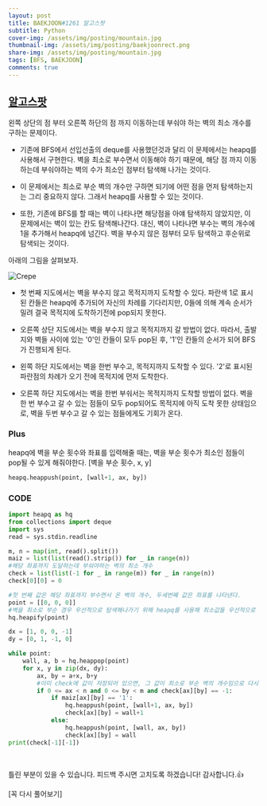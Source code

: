 ```yaml
---
layout: post
title: BAEKJOON#1261 알고스팟
subtitle: Python
cover-img: /assets/img/posting/mountain.jpg
thumbnail-img: /assets/img/posting/baekjoonrect.png
share-img: /assets/img/posting/mountain.jpg
tags: [BFS, BAEKJOON]
comments: true
---
```


## [알고스팟](https://www.acmicpc.net/problem/1261)

왼쪽 상단의 점 부터 오른쪽 하단의 점 까지 이동하는데 부숴야 하는 벽의 최소 개수를 구하는 문제이다.

- 기존에 BFS에서 선입선출의 deque를 사용했던것과 달리 이 문제에서는 heapq를 사용해서 구현한다. 벽을 최소로 부수면서 이동해야 하기 때문에, 해당 점 까지 이동하는데 부숴야하는 벽의 수가 최소인 점부터 탐색해 나가는 것이다.

- 이 문제에서는 최소로 부순 벽의 개수만 구하면 되기에 어떤 점을 먼저 탐색하는지는 그리 중요하지 않다. 그래서 heapq를 사용할 수 있는 것이다.

- 또한, 기존에 BFS를 할 때는 벽이 나타나면 해당점을 아얘 탐색하지 않았지만, 이 문제에서는 벽이 있는 칸도 탐색해나간다. 대신, 벽이 나타나면 부수는 벽의 개수에 1을 추가해서 heapq에 넘긴다. 벽을 부수지 않은 점부터 모두 탐색하고 후순위로 탐색되는 것이다.

아래의 그림을 살펴보자.

![Crepe](https://i.imgur.com/reS1SlJ.jpg)

- 첫 번째 지도에서는 벽을 부수지 않고 목적지까지 도착할 수 있다. 파란색 1로 표시된 칸들은 heapq에 추가되어 자신의 차례를 기다리지만, 0들에 의해 계속 순서가 밀려 결국 목적지에 도착하기전에 pop되지 못한다.

- 오른쪽 상단 지도에서는 벽을 부수지 않고 목적지까지 갈 방법이 없다. 따라서, 출발지와 벽들 사이에 있는 '0'인 칸들이 모두 pop된 후, '1'인 칸들의 순서가 되어 BFS가 진행되게 된다.

- 왼쪽 하단 지도에서는 벽을 한번 부수고, 목적지까지 도착할 수 있다. '2'로 표시된 파란점의 차례가 오기 전에 목적지에 먼저 도착한다.

- 오른쪽 하단 지도에서는 벽을 한번 부숴서는 목적지까지 도착할 방법이 없다. 벽을 한 번 부수고 갈 수 있는 점들이 모두 pop되어도 목적지에 아직 도착 못한 상태임으로, 벽을 두번 부수고 갈 수 있는 점들에게도 기회가 온다.

### Plus

heapq에 벽을 부순 횟수와 좌표를 입력해줄 때는, 벽을 부순 횟수가 최소인 점들이 pop될 수 있게 해줘야한다.
[벽을 부순 횟수, x, y]

```python
heapq.heappush(point, [wall+1, ax, by])
```

### CODE

```python
import heapq as hq
from collections import deque
import sys
read = sys.stdin.readline

m, n = map(int, read().split())
maiz = list(list(read().strip()) for _ in range(n))
#해당 좌표까지 도달하는데 부숴야하는 벽의 최소 개수
check = list(list(-1 for _ in range(m)) for _ in range(n))
check[0][0] = 0

#첫 번째 값은 해당 좌표까지 부수면서 온 벽의 개수, 두세번째 값은 좌표를 나타낸다.
point = [[0, 0, 0]]
#벽을 최소로 부순 경우 우선적으로 탐색해나가기 위해 heapq를 사용해 최소값들 우선적으로 추출해 낸다.
hq.heapify(point)

dx = [1, 0, 0, -1]
dy = [0, 1, -1, 0]

while point:
    wall, a, b = hq.heappop(point)
    for x, y in zip(dx, dy):
        ax, by = a+x, b+y
        #이미 check에 값이 저장되어 있으면, 그 값이 최소로 부순 벽의 개수임으로 다시 탐색할 필요가 없다.
        if 0 <= ax < n and 0 <= by < m and check[ax][by] == -1:
            if maiz[ax][by] == '1':
                hq.heappush(point, [wall+1, ax, by])
                check[ax][by] = wall+1
            else:
                hq.heappush(point, [wall, ax, by])
                check[ax][by] = wall
print(check[-1][-1])
```

<br>

틀린 부분이 있을 수 있습니다. 피드백 주시면 고치도록 하겠습니다!
감사합니다.👍

[꼭 다시 풀어보기]
<br>
<br>

